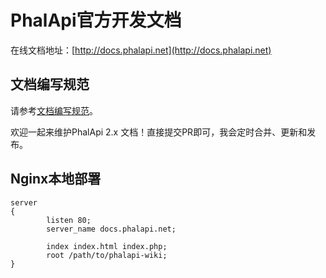 # PhalApi官方开发文档

在线文档地址：[http://docs.phalapi.net](http://docs.phalapi.net)

## 文档编写规范

请参考[文档编写规范](http://git.oschina.net/dogstar/phalapi-wiki/blob/master/guide.md)。

欢迎一起来维护PhalApi 2.x 文档！直接提交PR即可，我会定时合并、更新和发布。

## Nginx本地部署

```
server
{
        listen 80;
        server_name docs.phalapi.net;

        index index.html index.php;
        root /path/to/phalapi-wiki;
}
```

